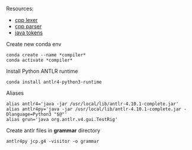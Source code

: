 Resources:
- [cpp lexer](https://github.com/antlr/grammars-v4/blob/master/cpp/CPP14Lexer.g4)
- [cpp parser](https://github.com/antlr/grammars-v4/blob/master/cpp/CPP14Parser.g4)
- [java tokens](https://www.javatpoint.com/java-tokens)

Create new conda env
```
conda create --name *compiler*
conda activate *compiler*
```

Install Python ANTLR runtime
```
conda install antlr4-python3-runtime
```

Aliases
```
alias antlr4='java -jar /usr/local/lib/antlr-4.10.1-complete.jar'
alias antlr4py='java -jar /usr/local/lib/antlr-4.10.1-complete.jar -Dlanguage=Python3 "$@"'
alias grun='java org.antlr.v4.gui.TestRig'
```

Create antlr files in **grammar** directory
```
antlr4py jcp.g4 -visitor -o grammar
```
